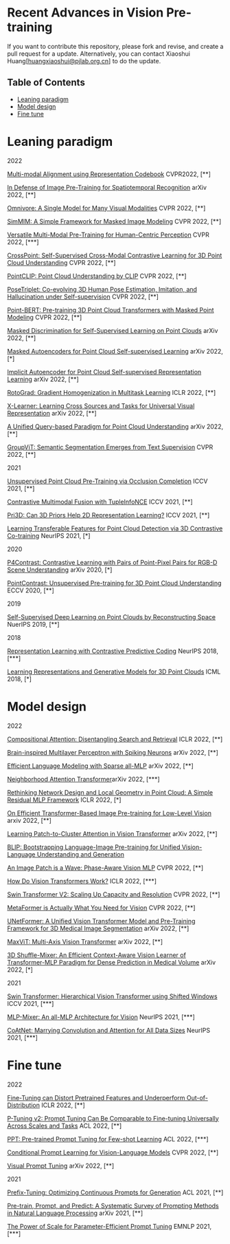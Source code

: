 # Recent Advances in Vision Pre-training

If you want to contribute this repository, please fork and revise, and create a pull request for a update. Alternatively, you can contact Xiaoshui Huang[huangxiaoshui@pjlab.org.cn] to do the update. 

## Table of Contents

* [Leaning paradigm](#leaning-paradigm)
* [Model design](#model-design)
* [Fine tune](#Fine-tune)

 
# Leaning paradigm

2022

[Multi-modal Alignment using Representation Codebook](https://arxiv.org/abs/2203.00048) CVPR2022, [**]

[In Defense of Image Pre-Training for Spatiotemporal Recognition](https://arxiv.org/abs/2205.01721) arXiv 2022, [**]

[Omnivore: A Single Model for Many Visual Modalities](https://arxiv.org/abs/2201.08377) CVPR 2022, [**]

[SimMIM: A Simple Framework for Masked Image Modeling](https://arxiv.org/abs/2111.09886) CVPR 2022, [**]

[Versatile Multi-Modal Pre-Training for Human-Centric Perception](https://arxiv.org/pdf/2203.13815.pdf) CVPR 2022, [***]

[CrossPoint: Self-Supervised Cross-Modal Contrastive Learning for 3D Point Cloud Understanding](https://arxiv.org/pdf/2203.00680.pdf) CVPR 2022, [**]

[PointCLIP: Point Cloud Understanding by CLIP](https://arxiv.org/abs/2112.02413) CVPR 2022, [**]

[PoseTriplet: Co-evolving 3D Human Pose Estimation, Imitation, and Hallucination under Self-supervision](https://arxiv.org/pdf/2203.15625.pdf) CVPR 2022, [**]

[Point-BERT: Pre-training 3D Point Cloud Transformers with Masked Point Modeling](https://arxiv.org/abs/2111.14819) CVPR 2022, [**]

[Masked Discrimination for Self-Supervised Learning on Point Clouds](https://arxiv.org/pdf/2203.11183.pdf) arXiv 2022, [**]

[Masked Autoencoders for Point Cloud Self-supervised Learning](https://arxiv.org/pdf/2203.06604.pdf) arXiv 2022, [*]

[Implicit Autoencoder for Point Cloud Self-supervised Representation Learning](https://arxiv.org/abs/2201.00785) arXiv 2022, [**]

[RotoGrad: Gradient Homogenization in Multitask Learning](https://arxiv.org/pdf/2103.02631.pdf) ICLR 2022, [**]

[X-Learner: Learning Cross Sources and Tasks for Universal Visual Representation](https://arxiv.org/pdf/2203.08764.pdf) arXiv 2022, [**]

[A Unified Query-based Paradigm for Point Cloud Understanding](https://arxiv.org/pdf/2203.01252.pdf) arXiv 2022, [**]

[GroupViT: Semantic Segmentation Emerges from Text Supervision](https://arxiv.org/pdf/2202.11094.pdf) CVPR 2022, [**]

2021

[Unsupervised Point Cloud Pre-Training via Occlusion Completion](https://arxiv.org/abs/2010.01089) ICCV 2021, [**]

[Contrastive Multimodal Fusion with TupleInfoNCE](https://openaccess.thecvf.com/content/ICCV2021/papers/Liu_Contrastive_Multimodal_Fusion_With_TupleInfoNCE_ICCV_2021_paper.pdf) ICCV 2021, [**]

[Pri3D: Can 3D Priors Help 2D Representation Learning?](https://arxiv.org/pdf/2104.11225.pdf) ICCV 2021, [**]

[Learning Transferable Features for Point Cloud Detection via 3D Contrastive Co-training](https://proceedings.neurips.cc/paper/2021/file/b3b25a26a0828ea5d48d8f8aa0d6f9af-Paper.pdf) NeurIPS 2021, [*]

 
2020

[P4Contrast: Contrastive Learning with Pairs of Point-Pixel Pairs for RGB-D Scene Understanding](https://arxiv.org/pdf/2012.13089.pdf) arXiv 2020, [*]

[PointContrast: Unsupervised Pre-training for 3D Point Cloud Understanding](https://arxiv.org/abs/2007.10985) ECCV 2020, [**]


2019

[Self-Supervised Deep Learning on Point Clouds by Reconstructing Space](https://arxiv.org/abs/1901.08396) NuerIPS 2019, [**]

2018

[Representation Learning with Contrastive Predictive Coding](https://arxiv.org/pdf/1807.03748.pdf) NeurIPS 2018, [***]

[Learning Representations and Generative Models for 3D Point Clouds](https://arxiv.org/pdf/1707.02392.pdf)  ICML 2018, [*]



# Model design

2022

[Compositional Attention: Disentangling Search and Retrieval](https://openreview.net/forum?id=IwJPj2MBcIa) ICLR 2022, [**]

[Brain-inspired Multilayer Perceptron with Spiking Neurons](https://arxiv.org/pdf/2203.14679.pdf) arXiv 2022, [**]

[Efficient Language Modeling with Sparse all-MLP](https://arxiv.org/abs/2203.06850) arXiv 2022, [**]

[Neighborhood Attention Transformer](https://arxiv.org/pdf/2204.07143.pdf)arXiv 2022, [***]

[Rethinking Network Design and Local Geometry in Point Cloud: A Simple Residual MLP Framework](https://arxiv.org/abs/2202.07123) ICLR 2022, [*]

[On Efficient Transformer-Based Image Pre-training for Low-Level Vision](https://arxiv.org/abs/2112.10175) arxiv 2022, [**]

[Learning Patch-to-Cluster Attention in Vision Transformer](https://arxiv.org/pdf/2203.11987.pdf) arXiv 2022, [**]

[BLIP: Bootstrapping Language-Image Pre-training for Unified Vision-Language Understanding and Generation](https://arxiv.org/abs/2201.12086) 

[An Image Patch is a Wave: Phase-Aware Vision MLP](https://arxiv.org/pdf/2111.12294.pdf)  CVPR 2022, [**]

[How Do Vision Transformers Work?](https://arxiv.org/abs/2202.06709) ICLR 2022, [***]

[Swin Transformer V2: Scaling Up Capacity and Resolution](https://arxiv.org/abs/2111.09883) CVPR 2022, [**]

[MetaFormer is Actually What You Need for Vision](https://arxiv.org/pdf/2111.11418.pdf) CVPR 2022, [**]

[UNetFormer: A Unified Vision Transformer Model and Pre-Training Framework for 3D Medical Image Segmentation](https://arxiv.org/abs/2204.00631) arXiv 2022, [**]

[MaxViT: Multi-Axis Vision Transformer](https://arxiv.org/pdf/2204.01697.pdf) arXiv 2022, [**]

[3D Shuffle-Mixer: An Efficient Context-Aware Vision Learner of Transformer-MLP Paradigm for Dense Prediction in Medical Volume](https://arxiv.org/abs/2204.06779) arXiv 2022, [*]


2021

[Swin Transformer: Hierarchical Vision Transformer using Shifted Windows](https://arxiv.org/abs/2103.14030) ICCV 2021, [***]

[MLP-Mixer: An all-MLP Architecture for Vision](https://proceedings.neurips.cc//paper/2021/file/cba0a4ee5ccd02fda0fe3f9a3e7b89fe-Paper.pdf) NeurIPS 2021, [***]

[CoAtNet: Marrying Convolution and Attention for All Data Sizes](https://arxiv.org/abs/2106.04803) NeurIPS 2021, [***]


# Fine tune

2022

[Fine-Tuning can Distort Pretrained Features and Underperform Out-of-Distribution](https://openreview.net/forum?id=UYneFzXSJWh) ICLR 2022, [**]

[P-Tuning v2: Prompt Tuning Can Be Comparable to Fine-tuning Universally Across Scales and Tasks](https://arxiv.org/abs/2110.07602) ACL 2022, [**]

[PPT: Pre-trained Prompt Tuning for Few-shot Learning](https://arxiv.org/pdf/2109.04332.pdf) ACL 2022, [***]

[Conditional Prompt Learning for Vision-Language Models](https://arxiv.org/abs/2203.05557) CVPR 2022, [**]

[Visual Prompt Tuning](https://arxiv.org/pdf/2203.12119.pdf) arXiv 2022, [**]

2021

[Prefix-Tuning: Optimizing Continuous Prompts for Generation](https://arxiv.org/abs/2101.00190) ACL 2021, [**]

[Pre-train, Prompt, and Predict: A Systematic Survey of Prompting Methods in Natural Language Processing](https://arxiv.org/abs/2107.13586) arXiv 2021, [**]

[The Power of Scale for Parameter-Efficient Prompt Tuning](https://arxiv.org/abs/2104.08691) EMNLP 2021, [***]